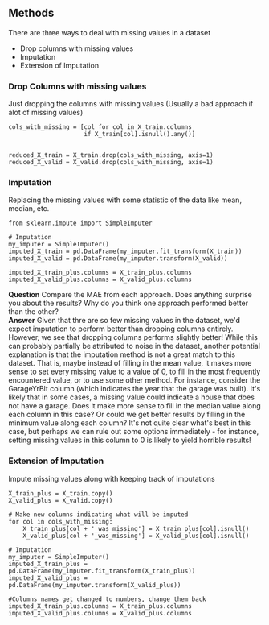 ## Methods
There are three ways to deal with missing values in a dataset
- Drop columns with missing values
- Imputation
- Extension of Imputation

### Drop Columns with missing values
Just dropping the columns with missing values (Usually a bad approach if alot of missing values)
```
cols_with_missing = [col for col in X_train.columns
                     if X_train[col].isnull().any()]


reduced_X_train = X_train.drop(cols_with_missing, axis=1)
reduced_X_valid = X_valid.drop(cols_with_missing, axis=1)
```

### Imputation
Replacing the missing values with some statistic of the data like mean, median, etc.

```
from sklearn.impute import SimpleImputer

# Imputation
my_imputer = SimpleImputer()
imputed_X_train = pd.DataFrame(my_imputer.fit_transform(X_train))
imputed_X_valid = pd.DataFrame(my_imputer.transform(X_valid))

imputed_X_train_plus.columns = X_train_plus.columns
imputed_X_valid_plus.columns = X_valid_plus.columns
```
<b>Question</b>  Compare the MAE from each approach. Does anything surprise you about the results? Why do you think one approach performed better than the other? \
<b>Answer</b> Given that thre are so few missing values in the dataset, we'd expect imputation to perform better than dropping columns entirely. However, we see that dropping columns performs slightly better! While this can probably partially be attributed to noise in the dataset, another potential explanation is that the imputation method is not a great match to this dataset. That is, maybe instead of filling in the mean value, it makes more sense to set every missing value to a value of 0, to fill in the most frequently encountered value, or to use some other method. For instance, consider the GarageYrBlt column (which indicates the year that the garage was built). It's likely that in some cases, a missing value could indicate a house that does not have a garage. Does it make more sense to fill in the median value along each column in this case? Or could we get better results by filling in the minimum value along each column? It's not quite clear what's best in this case, but perhaps we can rule out some options immediately - for instance, setting missing values in this column to 0 is likely to yield horrible results!



### Extension of Imputation

Impute missing values along with keeping track of imputations

```
X_train_plus = X_train.copy()
X_valid_plus = X_valid.copy()

# Make new columns indicating what will be imputed
for col in cols_with_missing:
    X_train_plus[col + '_was_missing'] = X_train_plus[col].isnull()
    X_valid_plus[col + '_was_missing'] = X_valid_plus[col].isnull()

# Imputation
my_imputer = SimpleImputer()
imputed_X_train_plus = pd.DataFrame(my_imputer.fit_transform(X_train_plus))
imputed_X_valid_plus = pd.DataFrame(my_imputer.transform(X_valid_plus))

#Columns names get changed to numbers, change them back
imputed_X_train_plus.columns = X_train_plus.columns
imputed_X_valid_plus.columns = X_valid_plus.columns
``` 
